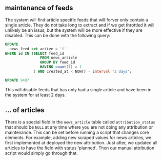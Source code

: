 ## maintenance of feeds

The system will find article specific feeds that will forver only contain a single article. They do not take long to extract and if we get throttled it will unlikely be an issus, but the system will be more effective if they are disabled. This can be done with the following query:

```sql
UPDATE 
  news_feed set active = 'f' 
WHERE id IN (SELECT feed_id 
                FROM news_article 
                GROUP BY feed_id 
                HAVING count(1) = 1
             ) AND created_at < NOW() - interval '2 days';

UPDATE 9407
```

This will disable feeds that has only had a single article and have been in the system for at least 2 days. 

## ... of articles
There is a special field in the `news_article` table called `attribution_status` that should be `NULL` at any time where you are not doing any attribution or maintenance. This can be set before running a script that changes core elements. For example, adding new scraped values for news articles, we first implemented at deployed the new attribution. Just after, we updated all articles to have the field with status 'planned'. Then our manual attribution script would simply go through that. 
